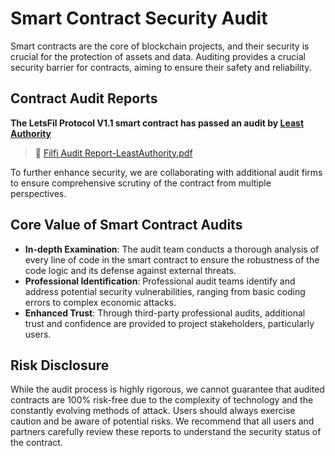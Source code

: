 # Smart Contract Security Audit

Smart contracts are the core of blockchain projects, and their security is crucial for the protection of assets and data. Auditing provides a crucial security barrier for contracts, aiming to ensure their safety and reliability.

## Contract Audit Reports
**The LetsFil Protocol V1.1 smart contract has passed an audit by [Least Authority](https://leastauthority.com/)**
> 🔗 [Filfi Audit Report-LeastAuthority.pdf](../../files/Filfi-Audit-Report-LeastAuthority.pdf)
  
To further enhance security, we are collaborating with additional audit firms to ensure comprehensive scrutiny of the contract from multiple perspectives.

## Core Value of Smart Contract Audits

- **In-depth Examination**: The audit team conducts a thorough analysis of every line of code in the smart contract to ensure the robustness of the code logic and its defense against external threats.
- **Professional Identification**: Professional audit teams identify and address potential security vulnerabilities, ranging from basic coding errors to complex economic attacks.
- **Enhanced Trust**: Through third-party professional audits, additional trust and confidence are provided to project stakeholders, particularly users.

## Risk Disclosure

While the audit process is highly rigorous, we cannot guarantee that audited contracts are 100% risk-free due to the complexity of technology and the constantly evolving methods of attack. Users should always exercise caution and be aware of potential risks.
We recommend that all users and partners carefully review these reports to understand the security status of the contract.